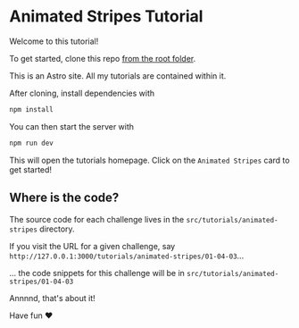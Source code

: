 # Animated Stripes Tutorial

Welcome to this tutorial!

To get started, clone this repo [from the root folder](https://github.com/pro-tailwind/tutorials).

This is an Astro site. All my tutorials are contained within it.

After cloning, install dependencies with

```sh
npm install
```

You can then start the server with

```sh
npm run dev
```

This will open the tutorials homepage. Click on the `Animated Stripes` card to get started!

## Where is the code?

The source code for each challenge lives in the `src/tutorials/animated-stripes` directory.

If you visit the URL for a given challenge, say `http://127.0.0.1:3000/tutorials/animated-stripes/01-04-03`...

... the code snippets for this challenge will be in `src/tutorials/animated-stripes/01-04-03`

Annnnd, that's about it!

Have fun ❤️
